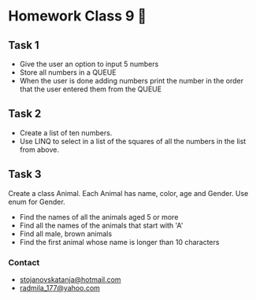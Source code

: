 # Homework Class 9 📒

## Task 1
* Give the user an option to input 5 numbers
* Store all numbers in a QUEUE
* When the user is done adding numbers print the number in the order that the user entered them from the QUEUE

## Task 2
* Create a list of ten numbers.
* Use LINQ to select in a list of the squares of all the numbers in the list from above.

## Task 3
Create a class Animal. Each Animal has name, color, age and Gender. Use enum for Gender.
* Find the names of all the animals aged 5 or more
* Find all the names of the animals that start with 'A'
* Find all male, brown animals
* Find the first animal whose name is longer than 10 characters


### Contact
* stojanovskatanja@hotmail.com
* radmila_177@yahoo.com